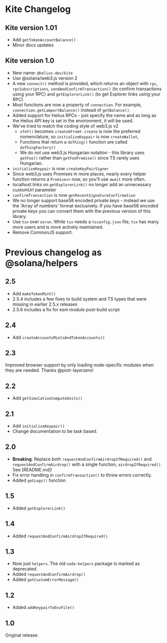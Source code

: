 # Kite Changelog

## Kite version 1.01

- Add `getTokenAccountBalance()`
- Minor docs updates

## Kite version 1.0

- New name: `@helius-dev/kite`
- Use @solana/web3.js version 2
- A new `connect()` method is provided, which returns an object with `rpc`, `rpcSubscriptions`, `sendAndConfirmTransaction()` (to confirm transactions using your RPC) and `getExplorerLink()` (to get Explorer links using your RPC).
- Most functions are now a property of `connection`. For example, `connection.getLamportBalance()` instead of `getBalance()`.
- Added support for Helius RPCs - just specify the name and as long as the Helius API key is set in the environment, it will be used.
- We've tried to match the coding style of web3.js v2
  - `xToY()` becomes `createXFromY`. `create` is now the preferred nomenclature, so `initializeKeypair` is now `createWallet`,
  - Functions that return a `doThing()` function are called `doThingFactory()`
  - We do not use web3.js Hungarian notation - this library uses `getFoo()` rather than `getFooPromise()` since TS rarely uses Hungarian.
- `initializeKeypair` is now `createKeyPairSigner`
- Since web3.js uses Promises in more places, nearly every helper function returns a `Promise<>` now, so you'll use `await` more often.
- localhost links on `getExplorerLink()` no longer add an unnecessary customUrl parameter
- `confirmTransaction` is now `getRecentSignatureConfirmation`
- We no longer support base58 encoded private keys - instead we use the 'Array of numbers' format exclusively. If you have base58 encoded private keys you can convert them with the previous version of this library.
- Use `tsx` over `esrun`. While `tsx` needs a `tsconfig.json` file, `tsx` has many more users and is more actively maintained.
- Remove CommonJS support.

# Previous changelog as @solana/helpers

## 2.5

- Add `makeTokenMint()`
- 2.5.4 includes a few fixes to build system and TS types that were missing in earlier 2.5.x releases
- 2.5.6 includes a fix for esm module post-build script

## 2.4

- Add `createAccountsMintsAndTokenAccounts()`

## 2.3

Improved browser support by only loading node-specific modules when they are needed. Thanks @piotr-layerzero!

## 2.2

- Add `getSimulationComputeUnits()`

## 2.1

- Add `initializeKeypair()`
- Change documentation to be task based.

## 2.0

- **Breaking**: Replace both `requestAndConfirmAirdropIfRequired()` and `requestAndConfirmAirdrop()` with a single function, `airdropIfRequired()`. See [README.md]!
- Fix error handling in `confirmTransaction()` to throw errors correctly.
- Added `getLogs()` function

## 1.5

- Added `getExplorerLink()`

## 1.4

- Added `requestAndConfirmAirdropIfRequired()`

## 1.3

- Now just `helpers`. The old `node-helpers` package is marked as deprecated.
- Added `requestAndConfirmAirdrop()`
- Added `getCustomErrorMessage()`

## 1.2

- Added `addKeypairToEnvFile()`

## 1.0

Original release.
